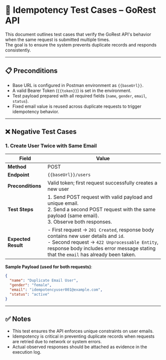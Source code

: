 # 🔄 Idempotency Test Cases – GoRest API

This document outlines test cases that verify the GoRest API's behavior when the same request is submitted multiple times.  
The goal is to ensure the system prevents duplicate records and responds consistently.

---

## 📋 Preconditions
- Base URL is configured in Postman environment as `{{baseUrl}}`.
- A valid Bearer Token (`{{token}}`) is set in the environment.
- Test payload prepared with all required fields (`name`, `gender`, `email`, `status`).
- Fixed email value is reused across duplicate requests to trigger idempotency behavior.

---

## ❌ Negative Test Cases

### 1. Create User Twice with Same Email

| Field         | Value                                         |
|---------------|-----------------------------------------------|
| **Method**    | POST                                          |
| **Endpoint**  | `{{baseUrl}}/users`                          |
| **Preconditions** | Valid token; first request successfully creates a new user |
| **Test Steps** | 1. Send POST request with valid payload and unique email.<br>2. Send a second POST request with the same payload (same email).<br>3. Observe both responses. |
| **Expected Result** | - First request → `201 Created`, response body contains new user details and `id`.<br>- Second request → `422 Unprocessable Entity`, response body includes error message stating that the `email` has already been taken. |

**Sample Payload (used for both requests)**:
```json
{
  "name": "Duplicate Email User",
  "gender": "female",
  "email": "idempotencyuser001@example.com",
  "status": "active"
}
```

---

## ✅ Notes
- This test ensures the API enforces unique constraints on user emails.
- Idempotency is critical in preventing duplicate records when requests are retried due to network or system errors.
- Actual observed responses should be attached as evidence in the execution log.